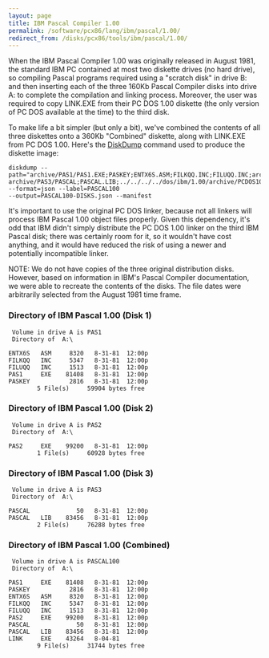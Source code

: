 ```yaml
---
layout: page
title: IBM Pascal Compiler 1.00
permalink: /software/pcx86/lang/ibm/pascal/1.00/
redirect_from: /disks/pcx86/tools/ibm/pascal/1.00/
---
```


When the IBM Pascal Compiler 1.00 was originally released in August 1981, the standard IBM PC contained at most
two diskette drives (no hard drive), so compiling Pascal programs required using a "scratch disk" in drive B:
and then inserting each of the three 160Kb Pascal Compiler disks into drive A: to complete the compilation and
linking process.  Moreover, the user was required to copy LINK.EXE from their PC DOS 1.00 diskette (the only version
of PC DOS available at the time) to the third disk.

To make life a bit simpler (but only a bit), we've combined the contents of all three diskettes onto a 360Kb "Combined"
diskette, along with LINK.EXE from PC DOS 1.00.  Here's the [DiskDump](/modules/diskdump/) command used to produce the
diskette image:

	diskdump --path="archive/PAS1/PAS1.EXE;PASKEY;ENTX6S.ASM;FILKQQ.INC;FILUQQ.INC;archive/PAS2/PAS2.EXE;
	archive/PAS3/PASCAL;PASCAL.LIB;../../../../dos/ibm/1.00/archive/PCDOS100/LINK.EXE" --format=json --label=PASCAL100
	--output=PASCAL100-DISKS.json --manifest 

It's important to use the original PC DOS linker, because not all linkers will process IBM Pascal 1.00 object files
properly.  Given this dependency, it's odd that IBM didn't simply distribute the PC DOS 1.00 linker on the third IBM
Pascal disk; there was certainly room for it, so it wouldn't have cost anything, and it would have reduced the risk
of using a newer and potentially incompatible linker.

NOTE: We do not have copies of the three original distribution disks.  However, based on information in IBM's Pascal
Compiler documentation, we were able to recreate the contents of the disks.  The file dates were arbitrarily selected
from the August 1981 time frame.

### Directory of IBM Pascal 1.00 (Disk 1)

	 Volume in drive A is PAS1       
	 Directory of  A:\

	ENTX6S   ASM     8320   8-31-81  12:00p
	FILKQQ   INC     5347   8-31-81  12:00p
	FILUQQ   INC     1513   8-31-81  12:00p
	PAS1     EXE    81408   8-31-81  12:00p
	PASKEY           2816   8-31-81  12:00p
	        5 File(s)     59904 bytes free

### Directory of IBM Pascal 1.00 (Disk 2)

	 Volume in drive A is PAS2       
	 Directory of  A:\

	PAS2     EXE    99200   8-31-81  12:00p
	        1 File(s)     60928 bytes free

### Directory of IBM Pascal 1.00 (Disk 3)

	 Volume in drive A is PAS3       
	 Directory of  A:\

	PASCAL             50   8-31-81  12:00p
	PASCAL   LIB    83456   8-31-81  12:00p
	        2 File(s)     76288 bytes free

### Directory of IBM Pascal 1.00 (Combined)

	 Volume in drive A is PASCAL100  
	 Directory of  A:\

	PAS1     EXE    81408   8-31-81  12:00p
	PASKEY           2816   8-31-81  12:00p
	ENTX6S   ASM     8320   8-31-81  12:00p
	FILKQQ   INC     5347   8-31-81  12:00p
	FILUQQ   INC     1513   8-31-81  12:00p
	PAS2     EXE    99200   8-31-81  12:00p
	PASCAL             50   8-31-81  12:00p
	PASCAL   LIB    83456   8-31-81  12:00p
	LINK     EXE    43264   8-04-81
	        9 File(s)     31744 bytes free
